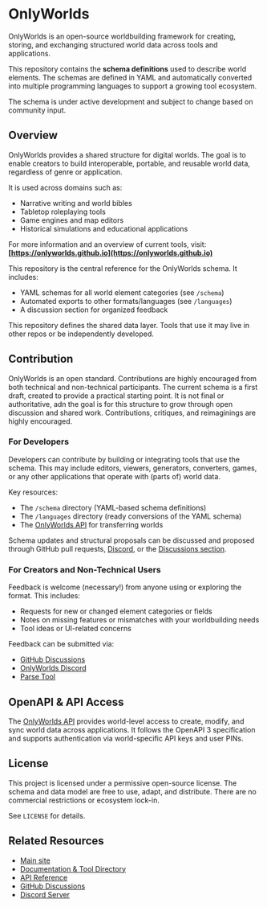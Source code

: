 # OnlyWorlds

OnlyWorlds is an open-source worldbuilding framework for creating, storing, and exchanging structured world data across tools and applications.

This repository contains the **schema definitions** used to describe world elements. The schemas are defined in YAML and automatically converted into multiple programming languages to support a growing tool ecosystem.

The schema is under active development and subject to change based on community input.

## Overview

OnlyWorlds provides a shared structure for digital worlds. The goal is to enable creators to build interoperable, portable, and reusable world data, regardless of genre or application.

It is used across domains such as:
- Narrative writing and world bibles
- Tabletop roleplaying tools
- Game engines and map editors
- Historical simulations and educational applications

For more information and an overview of current tools, visit:  
**[https://onlyworlds.github.io](https://onlyworlds.github.io)**

This repository is the central reference for the OnlyWorlds schema. It includes:
- YAML schemas for all world element categories (see `/schema`)
- Automated exports to other formats/languages (see `/languages`)
- A discussion section for organized feedback

This repository defines the shared data layer. Tools that use it may live in other repos or be independently developed.

## Contribution

OnlyWorlds is an open standard. Contributions are highly encouraged from both technical and non-technical participants. The current schema is a first draft, created to provide a practical starting point. It is not final or authoritative, adn the goal is for this structure to grow through open discussion and shared work. Contributions, critiques, and reimaginings are highly encouraged.

### For Developers

Developers can contribute by building or integrating tools that use the schema. This may include editors, viewers, generators, converters, games, or any other applications that operate with (parts of) world data.

Key resources:
- The `/schema` directory (YAML-based schema definitions)
- The `/languages` directory (ready conversions of the YAML schema)
- The [OnlyWorlds API](https://onlyworlds.com/api/docs) for transferring worlds 

Schema updates and structural proposals can be discussed and proposed through GitHub pull requests, [Discord](https://discord.gg/twCjqvVBwb),  or the [Discussions section](https://github.com/OnlyWorlds/OnlyWorlds/discussions).

### For Creators and Non-Technical Users

Feedback is welcome (necessary!) from anyone using or exploring the format. This includes:
- Requests for new or changed element categories or fields 
- Notes on missing features or mismatches with your worldbuilding needs
- Tool ideas or UI-related concerns

Feedback can be submitted via:
- [GitHub Discussions](https://github.com/OnlyWorlds/OnlyWorlds/discussions)
- [OnlyWorlds Discord](https://discord.gg/twCjqvVBwb)
- [Parse Tool](https://onlyworlds.com/parse_tool/)

## OpenAPI & API Access

The [OnlyWorlds API](https://onlyworlds.com/api/docs) provides world-level access to create, modify, and sync world data across applications. It follows the OpenAPI 3 specification and supports authentication via world-specific API keys and user PINs. 

## License

This project is licensed under a permissive open-source license. The schema and data model are free to use, adapt, and distribute. There are no commercial restrictions or ecosystem lock-in.

See `LICENSE` for details.

## Related Resources

- [Main site](https://onlyworlds.com)
- [Documentation & Tool Directory](https://onlyworlds.github.io)
- [API Reference](https://onlyworlds.com/api/docs)
- [GitHub Discussions](https://github.com/OnlyWorlds/OnlyWorlds/discussions)
- [Discord Server](https://discord.gg/twCjqvVBwb)
